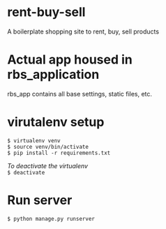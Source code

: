 # rent-buy-sell
A boilerplate shopping site to rent, buy, sell products

# Actual app housed in rbs_application
rbs_app contains all base settings, static files, etc.

# virutalenv setup
`$ virtualenv venv`  
`$ source venv/bin/activate`  
`$ pip install -r requirements.txt`

*To deactivate the virtualenv*  
`$ deactivate`

# Run server
`$ python manage.py runserver`

